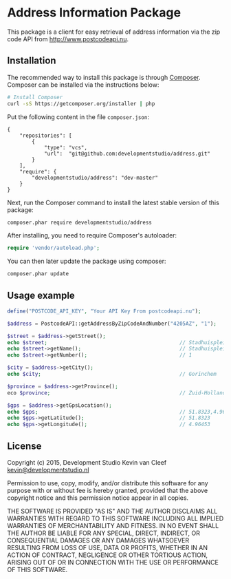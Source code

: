 # Address Information Package

This package is a client for easy retrieval of address information via the zip code API from <http://www.postcodeapi.nu>. 

## Installation
The recommended way to install this package is through [Composer](http://getcomposer.org). Composer can be installed via the instructions below:

```bash
# Install Composer
curl -sS https://getcomposer.org/installer | php
```
Put the following content in the file `composer.json`:

```composer
{
    "repositories": [
        {
            "type": "vcs",
            "url":  "git@github.com:developmentstudio/address.git"
        }
    ],
    "require": {
        "developmentstudio/address": "dev-master"
    }
}
```

Next, run the Composer command to install the latest stable version of this package:

```bash
composer.phar require developmentstudio/address
```

After installing, you need to require Composer's autoloader:

```php
require 'vendor/autoload.php';
```

You can then later update the package using composer:

 ```bash
composer.phar update
 ```

## Usage example

```php
define("POSTCODE_API_KEY", "Your API Key From postcodeapi.nu");

$address = PostcodeAPI::getAddressByZipCodeAndNumber("4205AZ", "1");

$street = $address->getStreet();          
echo $street;                                           // Stadhuisplein 1
echo $street->getName();                                // Stadhuisplein
echo $street->getNumber();                              // 1

$city = $address->getCity();                            
echo $city;                                             // Gorinchem

$province = $address->getProvince();      
eco $province;                                          // Zuid-Holland

$gps = $address->getGpsLocation();        
echo $gps;                                              // 51.8323,4.96453
echo $gps->getLatitude();                               // 51.8323
echo $gps->getLongitude();                              // 4.96453
```

## License
Copyright (c) 2015, Development Studio Kevin van Cleef <kevin@developmentstudio.nl>

Permission to use, copy, modify, and/or distribute this software for any purpose with or without fee is hereby granted, provided that the above copyright notice and this permission notice appear in all copies.

THE SOFTWARE IS PROVIDED "AS IS" AND THE AUTHOR DISCLAIMS ALL WARRANTIES WITH REGARD TO THIS SOFTWARE INCLUDING ALL IMPLIED WARRANTIES OF MERCHANTABILITY AND FITNESS. IN NO EVENT SHALL THE AUTHOR BE LIABLE FOR ANY SPECIAL, DIRECT, INDIRECT, OR CONSEQUENTIAL DAMAGES OR ANY DAMAGES WHATSOEVER RESULTING FROM LOSS OF USE, DATA OR PROFITS, WHETHER IN AN ACTION OF CONTRACT, NEGLIGENCE OR OTHER TORTIOUS ACTION, ARISING OUT OF OR IN CONNECTION WITH THE USE OR PERFORMANCE OF THIS SOFTWARE.
